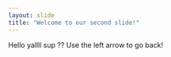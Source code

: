 ```yaml
---
layout: slide
title: "Welcome to our second slide!"
---
```

Hello yallll sup ??
Use the left arrow to go back!
